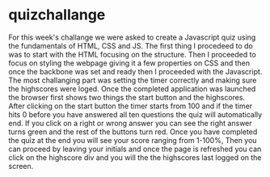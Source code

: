# quizchallange

For this week's challange we were asked to create a Javascript quiz using the fundamentals of HTML, CSS and JS. 
The first thing I procedeed to do was to start with the HTML focusing on the structure. Then I proceeded to focus on styling the webpage giving
it a few properties on CSS and then once the backbone was set and ready then I proceeded with the Javascript. The most challanging part was setting the timer correctly and making sure the highscores were loged. 
Once the completed application was launched the browser first shows two things the start button and the highscores. After clicking on the start button the timer starts from 100 and if the timer hits 0 before you have answered all ten questions the quiz will automatically end. If you click on a right or wrong answer you can see the right answer turns green and the rest of the buttons turn red. Once you have completed the quiz at the end you will see your score ranging from 1-100%, Then you can proceed by leaving your initials and once the page is refreshed you can click on the highscore div and you will the the highscores last logged on the screen. 
